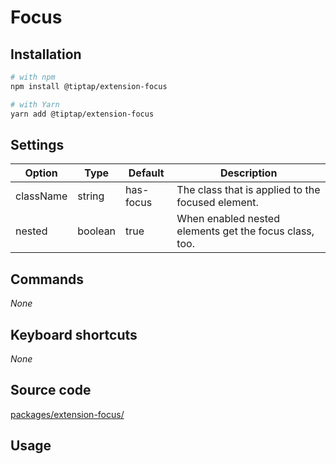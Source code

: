 # Focus

## Installation
```bash
# with npm
npm install @tiptap/extension-focus

# with Yarn
yarn add @tiptap/extension-focus
```

## Settings
| Option    | Type    | Default   | Description                                            |
| --------- | ------- | --------- | ------------------------------------------------------ |
| className | string  | has-focus | The class that is applied to the focused element.      |
| nested    | boolean | true      | When enabled nested elements get the focus class, too. |

## Commands
*None*

## Keyboard shortcuts
*None*

## Source code
[packages/extension-focus/](https://github.com/ueberdosis/tiptap-next/blob/main/packages/extension-focus/)

## Usage
<demo name="Extensions/Focus" highlight="31-34,12" />
